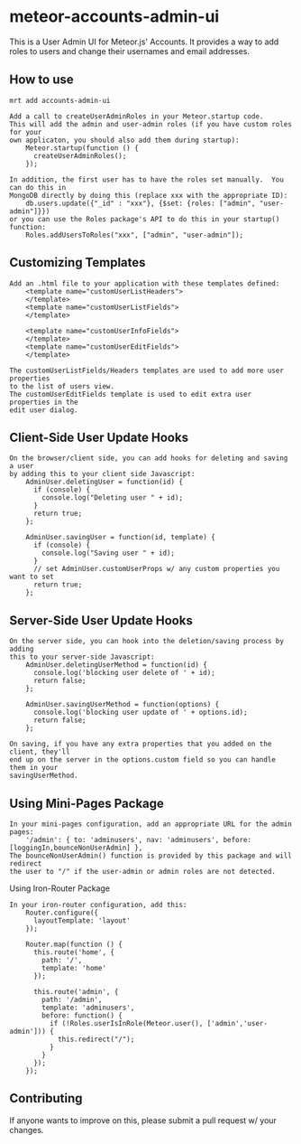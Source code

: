 meteor-accounts-admin-ui
=======================

This is a User Admin UI for Meteor.js' Accounts.  It provides a way to add roles to users and change their usernames and email addresses.

How to use
----------

	mrt add accounts-admin-ui
	
	Add a call to createUserAdminRoles in your Meteor.startup code.
	This will add the admin and user-admin roles (if you have custom roles for your
	own applicaton, you should also add them during startup):
		Meteor.startup(function () {
		  createUserAdminRoles();
		});

	In addition, the first user has to have the roles set manually.  You can do this in
	MongoDB directly by doing this (replace xxx with the appropriate ID):
		db.users.update({"_id" : "xxx"}, {$set: {roles: ["admin", "user-admin"]}})
	or you can use the Roles package's API to do this in your startup() function:
		Roles.addUsersToRoles("xxx", ["admin", "user-admin"]);


Customizing Templates
---------------------

	Add an .html file to your application with these templates defined:
		<template name="customUserListHeaders">
		</template>
		<template name="customUserListFields">
		</template>

		<template name="customUserInfoFields">
		</template>
		<template name="customUserEditFields">
		</template>

	The customUserListFields/Headers templates are used to add more user properties
	to the list of users view.
	The customUserEditFields template is used to edit extra user properties in the
	edit user dialog.

Client-Side User Update Hooks
-----------------------------

	On the browser/client side, you can add hooks for deleting and saving a user
	by adding this to your client side Javascript:
		AdminUser.deletingUser = function(id) {
		  if (console) {
		    console.log("Deleting user " + id);
		  }
		  return true;
		};

		AdminUser.savingUser = function(id, template) {
		  if (console) {
		    console.log("Saving user " + id);
		  }
		  // set AdminUser.customUserProps w/ any custom properties you want to set
		  return true;
		};

Server-Side User Update Hooks
-----------------------------

	On the server side, you can hook into the deletion/saving process by adding
	this to your server-side Javascript:
		AdminUser.deletingUserMethod = function(id) {
		  console.log('blocking user delete of ' + id);
		  return false;
		};

		AdminUser.savingUserMethod = function(options) {
		  console.log('blocking user update of ' + options.id);
		  return false;
		};

	On saving, if you have any extra properties that you added on the client, they'll
	end up on the server in the options.custom field so you can handle them in your
	savingUserMethod.

Using Mini-Pages Package
---------------------------

	In your mini-pages configuration, add an appropriate URL for the admin pages:
		'/admin': { to: 'adminusers', nav: 'adminusers', before: [loggingIn,bounceNonUserAdmin] },
	The bounceNonUserAdmin() function is provided by this package and will redirect
	the user to "/" if the user-admin or admin roles are not detected.

Using Iron-Router Package

	In your iron-router configuration, add this:
		Router.configure({
		  layoutTemplate: 'layout'
		});

		Router.map(function () {
		  this.route('home', {
		    path: '/',
		    template: 'home'
		  });

		  this.route('admin', {
		    path: '/admin',
		    template: 'adminusers',
		    before: function() {
		      if (!Roles.userIsInRole(Meteor.user(), ['admin','user-admin'])) {
		        this.redirect("/");
		      }
		    }
		  });
		});


Contributing
------------

If anyone wants to improve on this, please submit a pull request w/ your changes.
